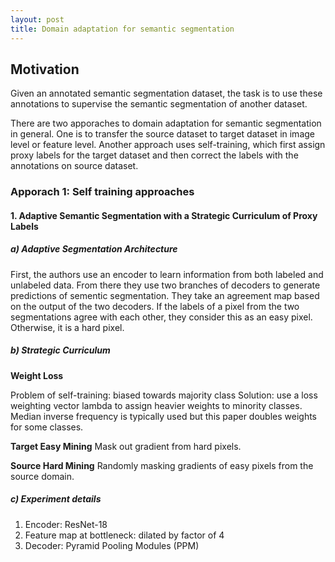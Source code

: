 ```yaml
---
layout: post
title: Domain adaptation for semantic segmentation
---
```



## Motivation

Given an annotated semantic segmentation dataset, the task is to use these annotations to supervise the semantic segmentation of another dataset. 

There are two apporaches to domain adaptation for semantic segmentation in general. One is to transfer the source dataset to target dataset in image level or feature level. Another approach uses self-training, which first assign proxy labels for the target dataset and then correct the labels with the annotations on source dataset.


### Apporach 1: Self training approaches

#### 1. Adaptive Semantic Segmentation with a Strategic Curriculum of Proxy Labels

##### a) Adaptive Segmentation Architecture

First, the authors use an encoder to learn information from both labeled and unlabeled data. From there they use two branches of decoders to generate predictions of sementic segmentation. They take an agreement map based on the output of the two decoders. If the labels of a pixel from the two segmentations agree with each other, they consider this as an easy pixel. Otherwise, it is a hard pixel. 

##### b) Strategic Curriculum

**Weight Loss**

Problem of self-training: biased towards majority class
Solution: use a loss weighting vector lambda to assign heavier weights to minority classes. Median inverse frequency is typically used but this paper doubles weights for some classes.

**Target Easy Mining**
Mask out gradient from hard pixels.

**Source Hard Mining**
Randomly masking gradients of easy pixels from the source domain.

##### c) Experiment details

1. Encoder: ResNet-18
1. Feature map at bottleneck: dilated by factor of 4
1. Decoder: Pyramid Pooling Modules (PPM)
